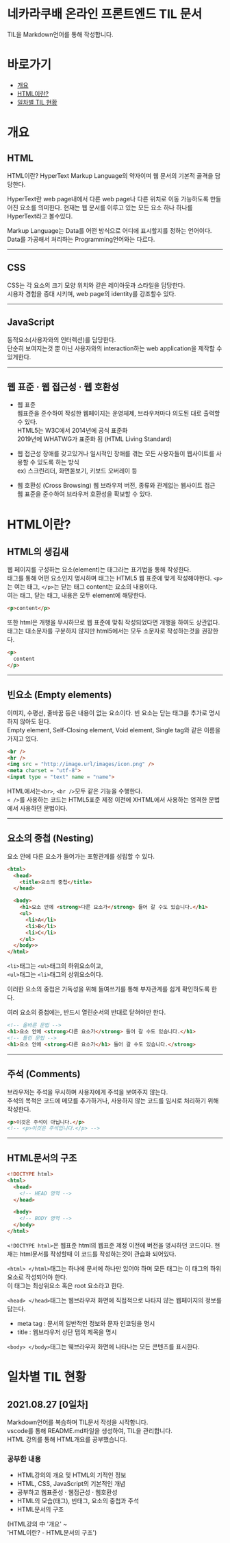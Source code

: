 # 네카라쿠배 온라인 프론트엔드 TIL 문서

TIL을 Markdown언어를 통해 작성합니다.

# 바로가기
- [개요](#개요)
- [HTML이란?](#html이란)
- [일차별 TIL 현황](#일차별-til-현황)

# 개요

## HTML
HTML이란?
HyperText Markup Language의 약자이며 웹 문서의 기본적 골격을 담당한다.

HyperText란 web page내에서 다른 web page나 다른 위치로 이동 가능하도록 만들어진 요소를 의미한다.
현재는 웹 문서를 이루고 있는 모든 요소 하나 하나를  HyperText라고 볼수있다.

Markup Language는 Data를 어떤 방식으로 어디에 표시할지를 정하는 언어이다.  
Data를 가공해서 처리하는 Programming언어와는 다르다.

---
## CSS

CSS는 각 요소의 크기 모양 위치와 같은 레이아웃과 스타일을 담당한다.  
시용자 경험을 증대 시키며, web page의 identity를 강조할수 있다.

---
## JavaScript

동적요소(사용자와의 인터렉션)를 담당한다.  
단순히 보여지는것 뿐 아닌 사용자와의 interaction하는 web application을 제작할 수 있게한다.

---
## 웹 표준 · 웹 접근성 · 웹 호환성

- 웹 표준  
웹표준을 준수하여 작성한 웹페이지는 운영체제, 브라우저마다 의도된 대로 출력할 수 있다.  
HTML5는 W3C에서 2014년에 공식 표준화  
2019년에 WHATWG가 표준화 됨 (HTML Living Standard)

- 웹 접근성
장애를 갖고있거나 일시적인 장애를 겪는 모든 사용자들이 웹사이트를 사용할 수 있도록 하는 방식  
ex) 스크린리더, 화면돋보기, 키보드 오버레이 등

- 웹 호환성 (Cross Browsing)
웹 브라우저 버전, 종류와 관계없는 웹사이트 접근  
웹 표준을 준수하여 브라우저 호환성을 확보할 수 있다.

# HTML이란?

## HTML의 생김새
웹 페이지를 구성하는 요소(element)는 태그라는 표기법을 통해 작성한다.  
태그를 통해 어떤 요소인지 명시하며 태그는 HTML5 웹 표준에 맞게 작성해야한다.
`<p>`는 여는 태그, `</p>`는 닫는 태그 content는 요소의 내용이다.  
여는 태그, 닫는 태그, 내용은 모두 element에 해당한다.  
```html
<p>content</p>
```

또한 html은 개행을 무시하므로 웹 표준에 맞춰 작성되었다면 개행을 하여도 상관없다.  
태그는 대소문자를 구분하지 않지만 html5에서는 모두 소문자로 작성하는것을 권장한다.
```html
<p>
  content 
</p>
```

---
## 빈요소 (Empty elements)
이미지, 수평선, 줄바꿈 등은 내용이 없는 요소이다.
빈 요소는 닫는 태그를 추가로 명시하지 않아도 된다.  
Empty element, Self-Closing element, Void element, Single tag와 같은 이름을 가지고 있다.

```html
<br />
<hr />
<img src = "http://image.url/images/icon.png" />
<meta charset = "utf-8">
<input type = "text" name = "name">
```
HTML에서는`<br>`, `<br />`모두 같은 기능을 수행한다.  
`< />`를 사용하는 코드는 HTML5표준 제정 이전에 XHTML에서 사용하는 엄격한 문법에서 사용하던 문법이다.  

---
## 요소의 중첩 (Nesting)
요소 안에 다른 요소가 들어가는 포함관계를 성립할 수 있다.  
```html
<html>
  <head>
    <title>요소의 중첩</title>
  </head>

  <body>
    <h1>요소 안에 <strong>다른 요소가</strong> 들어 갈 수도 있습니다.</h1>
    <ul>
      <li>A</li>
      <li>B</li>
      <li>C</li>
    </ul>
  </body>>
</html>
```
`<li>`태그는 `<ul>`태그의 하위요소이고,   
`<ul>`태그는 `<li>`태그의 상위요소이다.

이러한 요소의 중첩은 가독성을 위해 들여쓰기를 통해 부자관계를 쉽게 확인하도록 한다.

여러 요소의 중첩에는, 반드시 열린순서의 반대로 닫혀야만 한다.
```html
<!-- 올바른 문법 -->
<h1>요소 안에 <strong>다른 요소가</strong> 들어 갈 수도 있습니다.</h1>
<!-- 틀린 문법 -->
<h1>요소 안에 <strong>다른 요소가</h1> 들어 갈 수도 있습니다.</strong>
```

---
## 주석 (Comments)
브라우저는 주석을 무시하며 사용자에게 주석을 보여주지 않는다.  
주석의 목적은 코드에 메모를 추가하거나, 사용하지 않는 코드를 임시로 처리하기 위해 작성한다.
```html
<p>이것은 주석이 아닙니다.</p>
<!-- <p>이것은 주석입니다.</p> -->
```

---
## HTML문서의 구조
```html
<!DOCTYPE html>
<html>
  <head>
    <!-- HEAD 영역 -->
  </head>

  <body>
    <!-- BODY 영역 -->
  </body>
</html>
```
`<!DOCTYPE html>`은 웹표준 html의 웹표준 제정 이전에 버전을 명시하던 코드이다.
현재는 html문서를 작성할때 이 코드를 작성하는것이 관습화 되어있다.

`<html> </html>`태그는 하나에 문서에 하나만 있어야 하며 모든 태그는 이 태그의 하위요소로 작성되어야 한다.  
이 태그는 최상위요소 혹은 root 요소라고 한다.  

`<head> </head>`태그는 웹브라우저 화면에 직접적으로 나타지 않는 웹페이지의 정보를 담는다.   
- meta tag : 문서의 일반적인 정보와 문자 인코딩을 명시
- title : 웹브라우저 상단 탭의 제목을 명시

`<body> </body>`태그는 웨브라우저 화면에 나타나는 모든 콘텐츠를 표시한다.

# 일차별 TIL 현황
## 2021.08.27 [0일차]
Markdown언어를 복습하며 TIL문서 작성을 시작합니다.  
vscode를 통해 README.md파일을 생성하여, TIL을 관리합니다.  
HTML 강의를 통해 HTML개요를 공부했습니다.
### 공부한 내용
- HTML강의의 개요 및 HTML의 기적인 정보  
- HTML, CSS, JavaScript의 기본적인 개념  
- 공부하고 웹표준성 · 웹접근성 · 웹호환성  
- HTML의 모습(태그), 빈태그, 요소의 중첩과 주석  
- HTML문서의 구조

(HTML강의 中 '개요' ~  
 'HTML이란? - HTML문서의 구조')